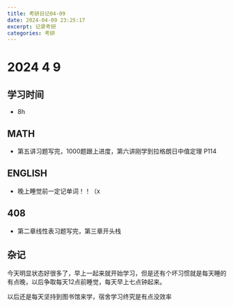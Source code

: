 ```yaml
---
title: 考研日记04-09
date: 2024-04-09 23:25:17
excerpt: 记录考研
categories: 考研
---
```

# 2024 4 9

## 学习时间

- 8h

## MATH

- 第五讲习题写完，1000题跟上进度，第六讲刚学到拉格朗日中值定理 P114

  

## ENGLISH

- 晚上睡觉前一定记单词！！（x

## 408

- 第二章线性表习题写完，第三章开头栈



## 杂记

今天明显状态好很多了，早上一起来就开始学习，但是还有个坏习惯就是每天睡的有点晚，以后争取每天12点前睡觉，每天早上七点钟起来。

以后还是每天坚持到图书馆来学，宿舍学习终究是有点没效率
